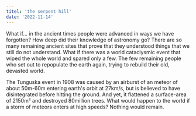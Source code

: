 ```yaml
---
titel: 'the serpent hill'
date: '2022-11-14'
---
```


What if... in the ancient times people were advanced in ways we have forgotten? How deep did their knowledge of astronomy go? There are so many remaining ancient sites that prove that they understood things that we still do not understand. What if there was a world cataclysmic event that wiped the whole world and spared only a few. The few remaining people who set out to repopulate the earth again, trying to rebuild their old, devasted world. 

The Tunguska event in 1908 was caused by an airburst of an meteor of about 50m-60m entering earth's orbit at 27km/s, but is believed to have disintegrated before hitting the ground. And yet, it flattened a surface-area of 2150m² and destroyed 80million trees. What would happen to the world if a storm of meteors enters at high speeds? Nothing would remain. 

